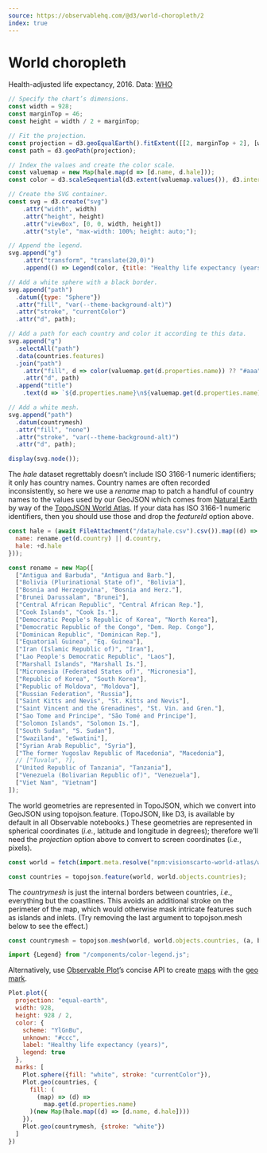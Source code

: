```yaml
---
source: https://observablehq.com/@d3/world-choropleth/2
index: true
---
```


# World choropleth

Health-adjusted life expectancy, 2016. Data: [WHO](https://www.who.int/gho/publications/world_health_statistics/2018/en/)

```js echo
// Specify the chart’s dimensions.
const width = 928;
const marginTop = 46;
const height = width / 2 + marginTop;

// Fit the projection.
const projection = d3.geoEqualEarth().fitExtent([[2, marginTop + 2], [width - 2, height]], {type: "Sphere"});
const path = d3.geoPath(projection);

// Index the values and create the color scale.
const valuemap = new Map(hale.map(d => [d.name, d.hale]));
const color = d3.scaleSequential(d3.extent(valuemap.values()), d3.interpolateYlGnBu);

// Create the SVG container.
const svg = d3.create("svg")
    .attr("width", width)
    .attr("height", height)
    .attr("viewBox", [0, 0, width, height])
    .attr("style", "max-width: 100%; height: auto;");

// Append the legend.
svg.append("g")
    .attr("transform", "translate(20,0)")
    .append(() => Legend(color, {title: "Healthy life expectancy (years)", width: 260}));

// Add a white sphere with a black border.
svg.append("path")
  .datum({type: "Sphere"})
  .attr("fill", "var(--theme-background-alt)")
  .attr("stroke", "currentColor")
  .attr("d", path);

// Add a path for each country and color it according te this data.
svg.append("g")
  .selectAll("path")
  .data(countries.features)
  .join("path")
    .attr("fill", d => color(valuemap.get(d.properties.name)) ?? "#aaa")
    .attr("d", path)
  .append("title")
    .text(d => `${d.properties.name}\n${valuemap.get(d.properties.name)}`);

// Add a white mesh.
svg.append("path")
  .datum(countrymesh)
  .attr("fill", "none")
  .attr("stroke", "var(--theme-background-alt)")
  .attr("d", path);

display(svg.node());
```

The _hale_ dataset regrettably doesn’t include ISO 3166-1 numeric identifiers; it only has country names. Country names are often recorded inconsistently, so here we use a _rename_ map to patch a handful of country names to the values used by our GeoJSON which comes from [Natural Earth](https://naturalearthdata.com) by way of the [TopoJSON World Atlas](https://github.com/topojson/world-atlas). If your data has ISO 3166-1 numeric identifiers, then you should use those and drop the _featureId_ option above.

```js echo
const hale = (await FileAttachment("/data/hale.csv").csv()).map((d) => ({
  name: rename.get(d.country) || d.country,
  hale: +d.hale
}));
```

```js echo
const rename = new Map([
  ["Antigua and Barbuda", "Antigua and Barb."],
  ["Bolivia (Plurinational State of)", "Bolivia"],
  ["Bosnia and Herzegovina", "Bosnia and Herz."],
  ["Brunei Darussalam", "Brunei"],
  ["Central African Republic", "Central African Rep."],
  ["Cook Islands", "Cook Is."],
  ["Democratic People's Republic of Korea", "North Korea"],
  ["Democratic Republic of the Congo", "Dem. Rep. Congo"],
  ["Dominican Republic", "Dominican Rep."],
  ["Equatorial Guinea", "Eq. Guinea"],
  ["Iran (Islamic Republic of)", "Iran"],
  ["Lao People's Democratic Republic", "Laos"],
  ["Marshall Islands", "Marshall Is."],
  ["Micronesia (Federated States of)", "Micronesia"],
  ["Republic of Korea", "South Korea"],
  ["Republic of Moldova", "Moldova"],
  ["Russian Federation", "Russia"],
  ["Saint Kitts and Nevis", "St. Kitts and Nevis"],
  ["Saint Vincent and the Grenadines", "St. Vin. and Gren."],
  ["Sao Tome and Principe", "São Tomé and Principe"],
  ["Solomon Islands", "Solomon Is."],
  ["South Sudan", "S. Sudan"],
  ["Swaziland", "eSwatini"],
  ["Syrian Arab Republic", "Syria"],
  ["The former Yugoslav Republic of Macedonia", "Macedonia"],
  // ["Tuvalu", ?],
  ["United Republic of Tanzania", "Tanzania"],
  ["Venezuela (Bolivarian Republic of)", "Venezuela"],
  ["Viet Nam", "Vietnam"]
]);
```

The world geometries are represented in TopoJSON, which we convert into GeoJSON using topojson.feature. (TopoJSON, like D3, is available by default in all Observable notebooks.) These geometries are represented in spherical coordinates (_i.e._, latitude and longitude in degrees); therefore we’ll need the _projection_ option above to convert to screen coordinates (_i.e._, pixels).

```js echo
const world = fetch(import.meta.resolve("npm:visionscarto-world-atlas/world/50m.json")).then((response) => response.json());
```

```js echo
const countries = topojson.feature(world, world.objects.countries);
```

The _countrymesh_ is just the internal borders between countries, _i.e._, everything but the coastlines. This avoids an additional stroke on the perimeter of the map, which would otherwise mask intricate features such as islands and inlets. (Try removing the last argument to topojson.mesh below to see the effect.)

```js echo
const countrymesh = topojson.mesh(world, world.objects.countries, (a, b) => a !== b);
```

```js echo
import {Legend} from "/components/color-legend.js";
```

Alternatively, use [Observable Plot](https://observablehq.com/plot)’s concise API to create [maps](https://observablehq.com/@observablehq/plot-mapping) with the [geo mark](https://observablehq.com/plot/marks/geo).

```js echo
Plot.plot({
  projection: "equal-earth",
  width: 928,
  height: 928 / 2,
  color: {
    scheme: "YlGnBu",
    unknown: "#ccc",
    label: "Healthy life expectancy (years)",
    legend: true
  },
  marks: [
    Plot.sphere({fill: "white", stroke: "currentColor"}),
    Plot.geo(countries, {
      fill: (
        (map) => (d) =>
          map.get(d.properties.name)
      )(new Map(hale.map((d) => [d.name, d.hale])))
    }),
    Plot.geo(countrymesh, {stroke: "white"})
  ]
})
```
